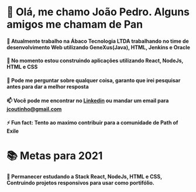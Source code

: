 # 👋 Olá, me chamo João Pedro. Alguns amigos me chamam de Pan

#### 🔭 Atualmente trabalho na Ábaco Tecnologia LTDA trabalhando no time de desenvolvimento Web utilizando GeneXus(Java),       HTML, Jenkins e Oracle
#### 🌱 No momento estou construindo aplicações utilizando React, NodeJs, HTML e CSS
#### 💬 Pode me perguntar sobre qualquer coisa, garanto que irei pesquisar antes para dar a melhor resposta
#### 📫 Você pode me encontrar no <a href="www.linkedin.com/in/jcoutinhotoledo">Linkedin</a> ou mandar um email para <a href="mailto: jcoutinho@gmail.com">jcoutinho@gmail.com</a>
#### ⚡ Fun fact: Tento ao maximo contribuir para a comunidade de Path of Exile

# 📚 Metas para 2021 
#### 🌱 Permanecer estudando a Stack React, NodeJs, HTML e CSS, Contruindo projetos responsivos para usar como portifólio.
